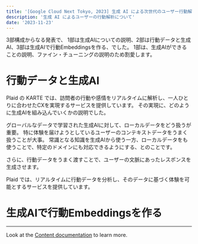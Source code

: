 ```yaml
---
title: '[Google Cloud Next Tokyo, 2023] 生成 AI による次世代のユーザー行動解析'
description: '生成 AI によるユーザーの行動解析について'
date: '2023-11-23'
---
```


3部構成からなる発表で、
1部は生成AIについての説明、2部は行動データと生成AI、3部は生成AIで行動Embeddingsを作る、でした。
1部は、生成AIができることの説明、ファイン・チューニングの説明のため割愛します。

# 行動データと生成AI

Plaid の KARTE では、訪問者の行動や感情をリアルタイムに解析し、一人ひとりに合わせたCXを実現するサービスを提供しています。
その実現に、どのように生成AIを組み込んでいくかの説明でした。

グローバルなデータで学習された生成AIに対して、ローカルデータをどう扱うが重要。
特に体験を届けようとしているユーザーのコンテキストデータをうまく扱うことが大事。
常識となる知識を生成AIから使う一方、ローカルデータをも使うことで、特定のドメインにも対応できるようにする、とのことです。

さらに、行動データをうまく渡すことで、ユーザーの文脈にあったレスポンスを生成させます。

Plaid では、リアルタイムに行動データを分析し、そのデータに基づく体験を可能とするサービスを提供しています。

# 生成AIで行動Embeddingsを作る

---

Look at the [Content documentation](https://content.nuxtjs.org/) to learn more.
